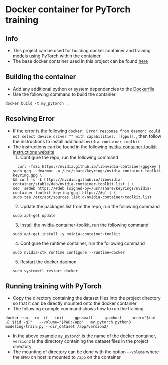 # Docker container for PyTorch training

## Info
* This project can be used for building docker container and training models using PyTorch within the container
* The base docker container used in this project can be found [here](https://github.com/anibali/docker-pytorch)

## Building the container
* Add any additional python or system dependencies to the [Dockerfile](Dockerfile)
* Use the following command to build the container
```
docker build -t my_pytorch .
```

## Resolving Error
* If the error is the following `docker: Error response from daemon: could not select device driver "" with capabilities: [[gpu]].`,
then follow the instructions to install additional `nvidia-container-toolkit`
* The instructions can be found in the following [nvidia-container-toolkit instructions website](https://docs.nvidia.com/datacenter/cloud-native/container-toolkit/latest/install-guide.html)
  1.  Configure the repo, run the following command
    ```
      curl -fsSL https://nvidia.github.io/libnvidia-container/gpgkey | sudo gpg --dearmor -o /usr/share/keyrings/nvidia-container-toolkit-keyring.gpg \
  && curl -s -L https://nvidia.github.io/libnvidia-container/stable/deb/nvidia-container-toolkit.list | \
    sed 's#deb https://#deb [signed-by=/usr/share/keyrings/nvidia-container-toolkit-keyring.gpg] https://#g' | \
    sudo tee /etc/apt/sources.list.d/nvidia-container-toolkit.list
    ```
  2. Update the packages list from the repo, run the following command
    ```
    sudo apt-get update
    ```
  3. Install the nvidia-container-toolkit, run the following command
    ```
    sudo apt-get install -y nvidia-container-toolkit
    ```
  4. Configure the runtime container, run the following command
    ```
    sudo nvidia-ctk runtime configure --runtime=docker
    ```
  5. Restart the docker daemon
    ```
    sudo systemctl restart docker
    ```

## Running training with PyTorch
* Copy the directory containing the dataset files into the project directory so that it can be directly mounted onto the docker container
* The following example command shows how to run the training
```
docker run --rm -it --init   --gpus=all   --ipc=host   --user="$(id -u):$(id -g)"   --volume="$PWD:/app"   my_pytorch python3 modeling/train.py --dir_dataset /app/version2/
```
* In the above example `my_pytorch` is the name of the docker container, `version2` is the directory containing the dataset files in the project directory
* The mounting of directory can be done with the option `--volume` where the `$PWD` on host is mounted to `/app` on the container
